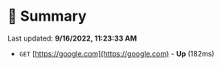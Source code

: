 # 📖 Summary
Last updated: **9/16/2022, 11:23:33 AM**

- `GET` [https://google.com](https://google.com) - **Up** (182ms)
